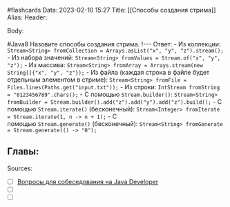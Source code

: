 #flashcards
Data: 2023-02-10 15:27
Title: [[Способы создания стрима]]
Alias:
Header:




Body:



#Java8 
Назовите способы создания стрима.
!---
Ответ:
	- Из коллекции: `Stream<String> fromCollection = Arrays.asList("x", "y", "z").stream();`
	- Из набора значений: `Stream<String> fromValues = Stream.of("x", "y", "z");`
	- Из массива: `Stream<String> fromArray = Arrays.stream(new String[]{"x", "y", "z"});`
	- Из файла (каждая строка в файле будет отдельным элементом в стриме): `Stream<String> fromFile = Files.lines(Paths.get("input.txt"));`
	- Из строки: `IntStream fromString = "0123456789".chars();`
	- С помощью `Stream.builder()`: `Stream<String> fromBuilder = Stream.builder().add("z").add("y").add("z").build();`
	- С помощью `Stream.iterate()` (бесконечный): `Stream<Integer> fromIterate = Stream.iterate(1, n -> n + 1);`
	- С помощью `Stream.generate()` (бесконечный): `Stream<String> fromGenerate = Stream.generate(() -> "0");`
<!--SR:!2023-03-11,3,130-->




Главы:
-


Sources:
- [ ] [Вопросы для собеседования на Java Developer](https://github.com/enhorse/java-interview/blob/master/README.md#%D0%9E%D0%9E%D0%9F)
- [ ] []()
- [ ] []()

